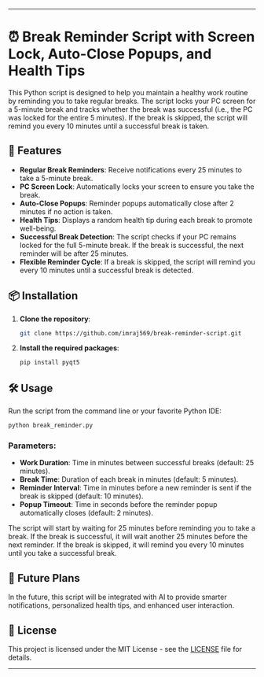 ---

# ⏰ Break Reminder Script with Screen Lock, Auto-Close Popups, and Health Tips

This Python script is designed to help you maintain a healthy work routine by reminding you to take regular breaks. The script locks your PC screen for a 5-minute break and tracks whether the break was successful (i.e., the PC was locked for the entire 5 minutes). If the break is skipped, the script will remind you every 10 minutes until a successful break is taken.

## 🚀 Features

- **Regular Break Reminders**: Receive notifications every 25 minutes to take a 5-minute break.
- **PC Screen Lock**: Automatically locks your screen to ensure you take the break.
- **Auto-Close Popups**: Reminder popups automatically close after 2 minutes if no action is taken.
- **Health Tips**: Displays a random health tip during each break to promote well-being.
- **Successful Break Detection**: The script checks if your PC remains locked for the full 5-minute break. If the break is successful, the next reminder will be after 25 minutes.
- **Flexible Reminder Cycle**: If a break is skipped, the script will remind you every 10 minutes until a successful break is detected.

## 📦 Installation

1. **Clone the repository**:

   ```bash
   git clone https://github.com/imraj569/break-reminder-script.git
   ```

2. **Install the required packages**:

   ```bash
   pip install pyqt5
   ```

## 🛠️ Usage

Run the script from the command line or your favorite Python IDE:

```bash
python break_reminder.py
```

### Parameters:
- **Work Duration**: Time in minutes between successful breaks (default: 25 minutes).
- **Break Time**: Duration of each break in minutes (default: 5 minutes).
- **Reminder Interval**: Time in minutes before a new reminder is sent if the break is skipped (default: 10 minutes).
- **Popup Timeout**: Time in seconds before the reminder popup automatically closes (default: 2 minutes).

The script will start by waiting for 25 minutes before reminding you to take a break. If the break is successful, it will wait another 25 minutes before the next reminder. If the break is skipped, it will remind you every 10 minutes until you take a successful break.

## 🤖 Future Plans

In the future, this script will be integrated with AI to provide smarter notifications, personalized health tips, and enhanced user interaction.

## 📝 License

This project is licensed under the MIT License - see the [LICENSE](LICENSE) file for details.

---